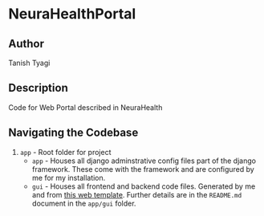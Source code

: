 # NeuraHealthPortal
 
## Author
Tanish Tyagi

## Description
Code for Web Portal described in NeuraHealth

## Navigating the Codebase
1. ``app`` - Root folder for project
	* ``app`` - Houses all django adminstrative config files part of the django framework. These come with the framework and are configured by me for my installation.
	* ``gui`` - Houses all frontend and backend code files. Generated by me and from [this web template](https://nicepage.com/website-templates/preview/neuromarketing-web-design-108656?device=desktop). Further details are in the ``README.md`` document in the ``app/gui`` folder. 
